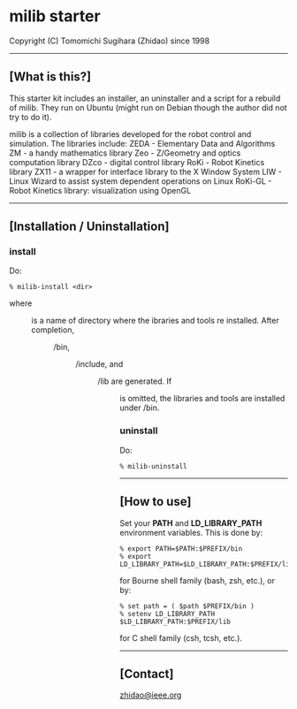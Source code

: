 milib starter
=================================================================
Copyright (C) Tomomichi Sugihara (Zhidao) since 1998

-----------------------------------------------------------------
## [What is this?]

This starter kit includes an installer, an uninstaller and a script
for a rebuild of milib. They run on Ubuntu (might run on Debian
though the author did not try to do it).

milib is a collection of libraries developed for the robot control
and simulation. The libraries include:
ZEDA - Elementary Data and Algorithms
ZM - a handy mathematics library
Zeo - Z/Geometry and optics computation library
DZco - digital control library
RoKi - Robot Kinetics library
ZX11 - a wrapper for interface library to the X Window System
LIW - Linux Wizard to assist system dependent operations on Linux
RoKi-GL - Robot Kinetics library: visualization using OpenGL

-----------------------------------------------------------------
## [Installation / Uninstallation]

### install

Do:
   ```
   % milib-install <dir>
   ```
where <dir> is a name of directory where the ibraries and tools
re installed. After completion, <dir>/bin, <dir>/include, and
<dir>/lib are generated.
If <dir> is omitted, the libraries and tools are installed under
/bin.

### uninstall

Do:
   ```
   % milib-uninstall
   ```

-----------------------------------------------------------------
## [How to use]

Set your **PATH** and **LD\_LIBRARY\_PATH** environment variables.
This is done by:

   ```
   % export PATH=$PATH:$PREFIX/bin
   % export LD_LIBRARY_PATH=$LD_LIBRARY_PATH:$PREFIX/lib
   ```

for Bourne shell family (bash, zsh, etc.), or by:

   ```
   % set path = ( $path $PREFIX/bin )
   % setenv LD_LIBRARY_PATH $LD_LIBRARY_PATH:$PREFIX/lib
   ```

for C shell family (csh, tcsh, etc.).

-----------------------------------------------------------------
## [Contact]

zhidao@ieee.org
